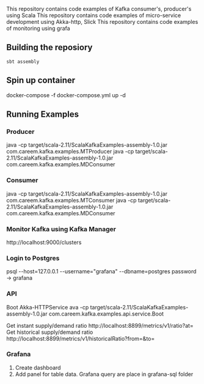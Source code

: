 This repository contains code examples of Kafka consumer's, producer's using Scala
This repository contains code examples of micro-service development using Akka-http, Slick
This repository contains code examples of monitoring using grafa

## Building the reposiory

    sbt assembly
    
## Spin up container

docker-compose -f docker-compose.yml up -d

## Running Examples

### Producer

java -cp target/scala-2.11/ScalaKafkaExamples-assembly-1.0.jar com.careem.kafka.examples.MTProducer 
java -cp target/scala-2.11/ScalaKafkaExamples-assembly-1.0.jar com.careem.kafka.examples.MDConsumer


### Consumer
java -cp target/scala-2.11/ScalaKafkaExamples-assembly-1.0.jar com.careem.kafka.examples.MTConsumer
java -cp target/scala-2.11/ScalaKafkaExamples-assembly-1.0.jar com.careem.kafka.examples.MDConsumer

### Monitor Kafka using Kafka Manager

http://localhost:9000/clusters

### Login to Postgres

psql --host=127.0.0.1 --username="grafana"  --dbname=postgres
password -> grafana

### API

Boot Akka-HTTPService
ava -cp target/scala-2.11/ScalaKafkaExamples-assembly-1.0.jar com.careem.kafka.examples.api.service.Boot

Get instant supply/demand ratio http://localhost:8899/metrics/v1/ratio?at=<UTC timestamp>
Get historical supply/demand ratio http://localhost:8899/metrics/v1/historicalRatio?from=<UTC timestamp>&to=<UTC timestamp>

### Grafana

1. Create dashboard
2. Add panel for table data. Grafana query are place in grafana-sql folder
